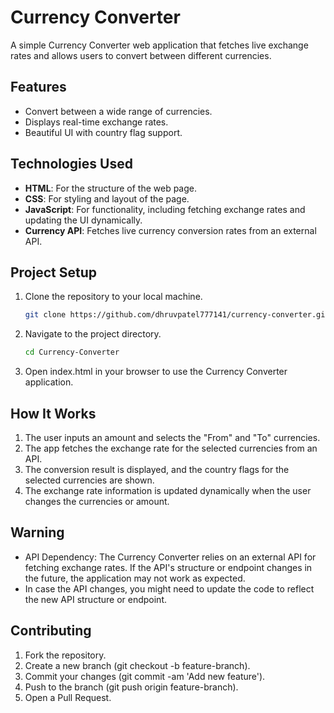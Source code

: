 # Currency Converter

A simple Currency Converter web application that fetches live exchange rates and allows users to convert between different currencies.

## Features

- Convert between a wide range of currencies.
- Displays real-time exchange rates.
- Beautiful UI with country flag support.

## Technologies Used

- **HTML**: For the structure of the web page.
- **CSS**: For styling and layout of the page.
- **JavaScript**: For functionality, including fetching exchange rates and updating the UI dynamically.
- **Currency API**: Fetches live currency conversion rates from an external API.

## Project Setup

1. Clone the repository to your local machine.
   ```bash
   git clone https://github.com/dhruvpatel777141/currency-converter.git

2. Navigate to the project directory.
   ```bash
   cd Currency-Converter

3. Open index.html in your browser to use the Currency Converter application.


## How It Works

1. The user inputs an amount and selects the "From" and "To" currencies.
2. The app fetches the exchange rate for the selected currencies from an API.
3. The conversion result is displayed, and the country flags for the selected currencies are shown.
4. The exchange rate information is updated dynamically when the user changes the currencies or amount.


## Warning

- API Dependency: The Currency Converter relies on an external API for fetching exchange rates. If the API's structure or endpoint changes in the future, the application may not work as expected.
- In case the API changes, you might need to update the code to reflect the new API structure or endpoint.


## Contributing

1. Fork the repository.
2. Create a new branch (git checkout -b feature-branch).
3. Commit your changes (git commit -am 'Add new feature').
4. Push to the branch (git push origin feature-branch).
5. Open a Pull Request.
